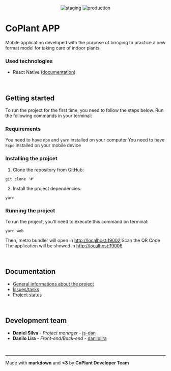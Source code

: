 <p align="center">
  <img src="https://img.shields.io/badge/staging%20branch-develop-%23E35F61.svg" alt="staging">
  <img src="https://img.shields.io/badge/production%20branch-main-%23566573.svg" alt="production">
</p>

# CoPlant APP
Mobile application developed with the purpose of bringing to practice a new format model for taking care of indoor plants.

### Used technologies
- React Native ([documentation](https://reactnative.dev/docs/getting-started))

&nbsp;
## Getting started
To run the project for the first time, you need to follow the steps below. Run the following commands in your terminal:

### Requirements
You need to have `npm` and `yarn` installed on your computer
You need to have `Expo` installed on your mobile device

### Installing the projcet
1. Clone the repository from GitHub:
```
git clone '#'
```
2. Install the project dependencies:
```
yarn
```
### Running the project
To run the project, you'll need to execute this command on terminal:
```
yarn web
```
Then, metro bundler will open in [http://localhost:19002](http://localhost:19002)
Scan the QR Code
The application will be showed in [http://localhost:19006](http://localhost:19006) 

&nbsp;
## Documentation
- [General informations about the project](#)
- [Issues/tasks](#)
- [Project status](#)

&nbsp;
## Development team
* **Daniel Silva** - *Project manager* - [js-dan](https://github.com/js-dan)
* **Danilo Lira** - *Front-end/Back-end* - [danilolira](https://github.com/danilolira)


&nbsp;
***
Made with **markdown** and **<3** by **CoPlant Developer Team**
